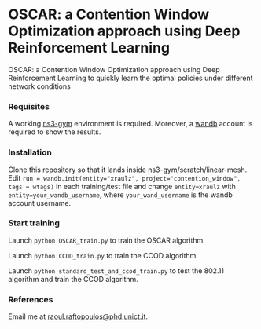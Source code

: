# OSCAR: a Contention Window Optimization approach using Deep Reinforcement Learning
OSCAR: a Contention Window Optimization approach using Deep Reinforcement Learning to quickly learn the optimal policies under different network conditions

### Requisites
A working [ns3-gym](https://github.com/tkn-tub/ns3-gym) environment is required.
Moreover, a [wandb](https://wandb.ai/) account is required to show the results.

### Installation 
Clone this repository so that it lands inside ns3-gym/scratch/linear-mesh.
Edit ```run = wandb.init(entity="xraulz", project="contention_window", tags = wtags)``` in each training/test file and change ```entity=xraulz``` with ```entity=your_wandb_username```, where ```your_wand_username``` is the wandb account username.

### Start training 
Launch ```python OSCAR_train.py``` to train the OSCAR algorithm.

Launch ```python CCOD_train.py``` to train the CCOD algorithm.

Launch ```python standard_test_and_ccod_train.py``` to test the 802.11 algorithm and train the CCOD algorithm.

### References
Email me at raoul.raftopoulos@phd.unict.it.


